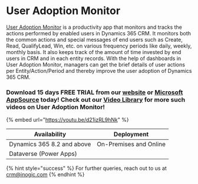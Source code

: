 # User Adoption Monitor

[User Adoption Monitor](https://www.inogic.com/product/productivity-apps/user-adoption-monitor-in-dynamics-crm) is a productivity app that monitors and tracks the actions performed by enabled users in Dynamics 365 CRM. It monitors both the common actions and special messages of end users such as Create, Read, QualifyLead, Win, etc. on various frequency periods like daily, weekly, monthly basis. It also keeps track of the amount of time invested by end users in CRM and in each entity records. With the help of dashboards in User Adoption Monitor, managers can get the brief details of user actions per Entity/Action/Period and thereby improve the user adoption of Dynamics 365 CRM.

### Download 15 days FREE TRIAL from our [website](https://www.inogic.com/product/productivity-apps/user-adoption-monitor-in-dynamics-crm) or [Microsoft AppSource](https://appsource.microsoft.com/en-us/product/dynamics-365/inogic.728355ef-5b19-45f6-bb63-9680886e551a) today! Check out our [Video Library](https://www.youtube.com/channel/UCM4V7ousgLSu1hbOEv4DUuQ?sub\_confirmation=1) for more such videos on User Adoption Monitor!

{% embed url="https://youtu.be/d21izRL9hNk" %}

| Availability               | Deployment             |
| -------------------------- | ---------------------- |
| Dynamics 365 8.2 and above | On-Premises and Online |
| Dataverse (Power Apps)     |                        |

{% hint style="success" %}
For further queries, reach out to us at [crm@inogic.com](mailto:crm@inogic.com)
{% endhint %}
